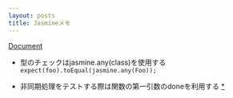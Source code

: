 ```yaml
---
layout: posts
title: Jasmineメモ 
---
```

[Document](https://jasmine.github.io/edge/introduction)  

* 型のチェックはjasmine.any(class)を使用する  
`expect(foo).toEqual(jasmine.any(Foo));`

* 非同期処理をテストする際は関数の第一引数のdoneを利用する [\*](https://jasmine.github.io/edge/introduction#section-Asynchronous_Support)  
